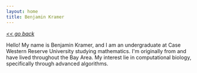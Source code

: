 ```yaml
---
layout: home
title: Benjamin Kramer
---
```

[*<< go back*](index.md)

Hello! My name is Benjamin Kramer, and I am an undergraduate at Case Western Reserve University studying mathematics. I'm originally from and have lived throughout the Bay Area. My interest lie in computational biology, specifically through advanced algorithms. 

